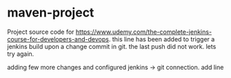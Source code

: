 # maven-project
Project source code for https://www.udemy.com/the-complete-jenkins-course-for-developers-and-devops. this line has been added to trigger a jenkins build upon a change commit in git. 
the last push did not work. lets try again.

adding few more changes and configured jenkins -> git connection.
add line
